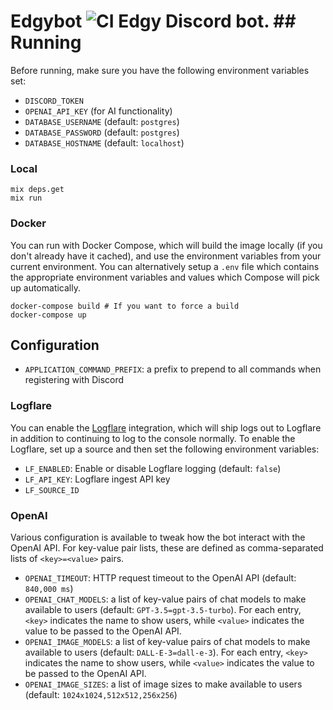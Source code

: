 # Edgybot ![CI](https://github.com/jswny/edgybot/workflows/CI/badge.svg) Edgy Discord bot. ## Running

Before running, make sure you have the following environment variables set:

- `DISCORD_TOKEN`
- `OPENAI_API_KEY` (for AI functionality)
- `DATABASE_USERNAME` (default: `postgres`)
- `DATABASE_PASSWORD` (default: `postgres`)
- `DATABASE_HOSTNAME` (default: `localhost`)

### Local

```shell
mix deps.get
mix run
```

### Docker

You can run with Docker Compose, which will build the image locally (if you don't already have it cached), and use the environment variables from your current environment. You can alternatively setup a `.env` file which contains the appropriate environment variables and values which Compose will pick up automatically.

```shell
docker-compose build # If you want to force a build
docker-compose up
```

## Configuration

- `APPLICATION_COMMAND_PREFIX`: a prefix to prepend to all commands when registering with Discord

### Logflare

You can enable the [Logflare](https://logflare.app/) integration, which will ship logs out to Logflare in addition to continuing to log to the console normally. To enable the Logflare, set up a source and then set the following environment variables:

- `LF_ENABLED`: Enable or disable Logflare logging (default: `false`)
- `LF_API_KEY`: Logflare ingest API key
- `LF_SOURCE_ID`

### OpenAI

Various configuration is available to tweak how the bot interact with the OpenAI API. For key-value pair lists, these are defined as comma-separated lists of `<key>=<value>` pairs.

- `OPENAI_TIMEOUT`: HTTP request timeout to the OpenAI API (default: `840,000 ms`)
- `OPENAI_CHAT_MODELS`: a list of key-value pairs of chat models to make available to users (default: `GPT-3.5=gpt-3.5-turbo`). For each entry, `<key>` indicates the name to show users, while `<value>` indicates the value to be passed to the OpenAI API.
- `OPENAI_IMAGE_MODELS`: a list of key-value pairs of chat models to make available to users (default: `DALL-E-3=dall-e-3`). For each entry, `<key>` indicates the name to show users, while `<value>` indicates the value to be passed to the OpenAI API.
- `OPENAI_IMAGE_SIZES`: a list of image sizes to make available to users (default: `1024x1024,512x512,256x256`)
